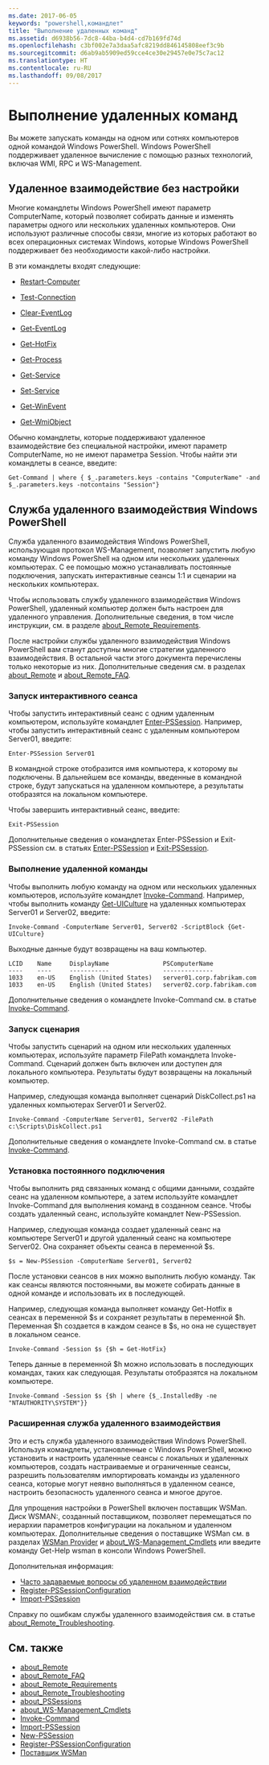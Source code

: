 ```yaml
---
ms.date: 2017-06-05
keywords: "powershell,командлет"
title: "Выполнение удаленных команд"
ms.assetid: d6938b56-7dc8-44ba-b4d4-cd7b169fd74d
ms.openlocfilehash: c3bf002e7a3daa5afc8219dd846145808eef3c9b
ms.sourcegitcommit: d6ab9ab5909ed59cce4ce30e29457e0e75c7ac12
ms.translationtype: HT
ms.contentlocale: ru-RU
ms.lasthandoff: 09/08/2017
---
```

# <a name="running-remote-commands"></a>Выполнение удаленных команд
Вы можете запускать команды на одном или сотнях компьютеров одной командой Windows PowerShell. Windows PowerShell поддерживает удаленное вычисление с помощью разных технологий, включая WMI, RPC и WS-Management.

## <a name="remoting-without-configuration"></a>Удаленное взаимодействие без настройки
Многие командлеты Windows PowerShell имеют параметр ComputerName, который позволяет собирать данные и изменять параметры одного или нескольких удаленных компьютеров. Они используют различные способы связи, многие из которых работают во всех операционных системах Windows, которые Windows PowerShell поддерживает без необходимости какой-либо настройки.

В эти командлеты входят следующие:

- [Restart-Computer](https://technet.microsoft.com/en-us/library/dd315301.aspx)

- [Test-Connection](https://technet.microsoft.com/en-us/library/dd315259.aspx)

- [Clear-EventLog](https://technet.microsoft.com/en-us/library/dd347552.aspx)

- [Get-EventLog](https://technet.microsoft.com/en-us/library/dd315250.aspx)

- [Get-HotFix](https://technet.microsoft.com/en-us/library/e1ef636f-5170-4675-b564-199d9ef6f101)

 -   [Get-Process](https://technet.microsoft.com/en-us/library/dd347630.aspx)

- [Get-Service](https://technet.microsoft.com/en-us/library/dd347591.aspx)

- [Set-Service](https://technet.microsoft.com/en-us/library/dd315324.aspx)

- [Get-WinEvent](https://technet.microsoft.com/en-us/library/dd315358.aspx)

- [Get-WmiObject](https://technet.microsoft.com/en-us/library/dd315295.aspx)

Обычно командлеты, которые поддерживают удаленное взаимодействие без специальной настройки, имеют параметр ComputerName, но не имеют параметра Session. Чтобы найти эти командлеты в сеансе, введите:

```
Get-Command | where { $_.parameters.keys -contains "ComputerName" -and $_.parameters.keys -notcontains "Session"}
```

## <a name="windows-powershell-remoting"></a>Служба удаленного взаимодействия Windows PowerShell
Служба удаленного взаимодействия Windows PowerShell, использующая протокол WS-Management, позволяет запустить любую команду Windows PowerShell на одном или нескольких удаленных компьютерах. С ее помощью можно устанавливать постоянные подключения, запускать интерактивные сеансы 1:1 и сценарии на нескольких компьютерах.

Чтобы использовать службу удаленного взаимодействия Windows PowerShell, удаленный компьютер должен быть настроен для удаленного управления. Дополнительные сведения, в том числе инструкции, см. в разделе [about_Remote_Requirements](https://technet.microsoft.com/en-us/library/dd315349.aspx).

После настройки службы удаленного взаимодействия Windows PowerShell вам станут доступны многие стратегии удаленного взаимодействия. В остальной части этого документа перечислены только некоторые из них. Дополнительные сведения см. в разделах [about_Remote](https://technet.microsoft.com/en-us/library/dd347744.aspx) и [about_Remote_FAQ](https://technet.microsoft.com/en-us/library/dd347744.aspx).

### <a name="start-an-interactive-session"></a>Запуск интерактивного сеанса
Чтобы запустить интерактивный сеанс с одним удаленным компьютером, используйте командлет [Enter-PSSession](https://technet.microsoft.com/en-us/library/dd315384.aspx). Например, чтобы запустить интерактивный сеанс с удаленным компьютером Server01, введите:

```
Enter-PSSession Server01
```

В командной строке отобразится имя компьютера, к которому вы подключены. В дальнейшем все команды, введенные в командной строке, будут запускаться на удаленном компьютере, а результаты отобразятся на локальном компьютере.

Чтобы завершить интерактивный сеанс, введите:

```
Exit-PSSession
```

Дополнительные сведения о командлетах Enter-PSSession и Exit-PSSession см. в статьях [Enter-PSSession](https://technet.microsoft.com/en-us/library/dd315384.aspx) и [Exit-PSSession](https://technet.microsoft.com/en-us/library/dd315322.aspx).

### <a name="run-a-remote-command"></a>Выполнение удаленной команды
Чтобы выполнить любую команду на одном или нескольких удаленных компьютеров, используйте командлет [Invoke-Command](https://technet.microsoft.com/en-us/library/dd347578.aspx).
Например, чтобы выполнить команду [Get-UICulture](https://technet.microsoft.com/en-us/library/dd347742.aspx) на удаленных компьютерах Server01 и Server02, введите:

```
Invoke-Command -ComputerName Server01, Server02 -ScriptBlock {Get-UICulture}
```

Выходные данные будут возвращены на ваш компьютер.

```
LCID    Name     DisplayName               PSComputerName
----    ----     -----------               --------------
1033    en-US    English (United States)   server01.corp.fabrikam.com
1033    en-US    English (United States)   server02.corp.fabrikam.com
```
Дополнительные сведения о командлете Invoke-Command см. в статье [Invoke-Command](https://technet.microsoft.com/en-us/library/22fd98ba-1874-492e-95a5-c069467b8462).

### <a name="run-a-script"></a>Запуск сценария
Чтобы запустить сценарий на одном или нескольких удаленных компьютерах, используйте параметр FilePath командлета Invoke-Command. Сценарий должен быть включен или доступен для локального компьютера. Результаты будут возвращены на локальный компьютер.

Например, следующая команда выполняет сценарий DiskCollect.ps1 на удаленных компьютерах Server01 и Server02.

```
Invoke-Command -ComputerName Server01, Server02 -FilePath c:\Scripts\DiskCollect.ps1
```

Дополнительные сведения о командлете Invoke-Command см. в статье [Invoke-Command](https://technet.microsoft.com/en-us/library/dd347578.aspx).

### <a name="establish-a-persistent-connection"></a>Установка постоянного подключения
Чтобы выполнить ряд связанных команд с общими данными, создайте сеанс на удаленном компьютере, а затем используйте командлет Invoke-Command для выполнения команд в созданном сеансе. Чтобы создать удаленный сеанс, используйте командлет New-PSSession.

Например, следующая команда создает удаленный сеанс на компьютере Server01 и другой удаленный сеанс на компьютере Server02. Она сохраняет объекты сеанса в переменной $s.

```
$s = New-PSSession -ComputerName Server01, Server02
```

После установки сеансов в них можно выполнить любую команду. Так как сеансы являются постоянными, вы можете собирать данные в одной команде и использовать их в последующей.

Например, следующая команда выполняет команду Get-Hotfix в сеансах в переменной $s и сохраняет результаты в переменной $h. Переменная $h создается в каждом сеансе в $s, но она не существует в локальном сеансе.

```
Invoke-Command -Session $s {$h = Get-HotFix}
```

Теперь данные в переменной $h можно использовать в последующих командах, таких как следующая. Результаты отобразятся на локальном компьютере.

```
Invoke-Command -Session $s {$h | where {$_.InstalledBy -ne "NTAUTHORITY\SYSTEM"}}
```

### <a name="advanced-remoting"></a>Расширенная служба удаленного взаимодействия
Это и есть служба удаленного взаимодействия Windows PowerShell. Используя командлеты, установленные с Windows PowerShell, можно установить и настроить удаленные сеансы с локальных и удаленных компьютеров, создать настраиваемые и ограниченные сеансы, разрешить пользователям импортировать команды из удаленного сеанса, которые могут неявно выполняться в удаленном сеансе, настроить безопасность удаленного сеанса и многое другое.

Для упрощения настройки в PowerShell включен поставщик WSMan. Диск WSMAN:, созданный поставщиком, позволяет перемещаться по иерархии параметров конфигурации на локальном и удаленном компьютерах.
Дополнительные сведения о поставщике WSMan см. в разделах [WSMan Provider](https://technet.microsoft.com/en-us/library/dd819476.aspx) и [about_WS-Management_Cmdlets](https://technet.microsoft.com/en-us/library/dd819481.aspx) или введите команду Get-Help wsman в консоли Windows PowerShell.

Дополнительная информация:
- [Часто задаваемые вопросы об удаленном взаимодействии](https://technet.microsoft.com/en-us/library/dd315359.aspx)
- [Register-PSSessionConfiguration](https://technet.microsoft.com/en-us/library/dd819496.aspx)
- [Import-PSSession](https://technet.microsoft.com/en-us/library/dd347575.aspx) 

Справку по ошибкам службы удаленного взаимодействия см. в статье [about_Remote_Troubleshooting](https://technet.microsoft.com/en-us/library/dd347642.aspx).

## <a name="see-also"></a>См. также
- [about_Remote](https://technet.microsoft.com/en-us/library/9b4a5c87-9162-4adf-bdfe-fbc80b9b8970)
- [about_Remote_FAQ](https://technet.microsoft.com/en-us/library/e23702fd-9415-4a98-9975-390a4d3adc42)
- [about_Remote_Requirements](https://technet.microsoft.com/en-us/library/da213949-134c-4741-b307-81f4492ba1bd)
- [about_Remote_Troubleshooting](https://technet.microsoft.com/en-us/library/2f890148-8578-49ed-85ea-79a489dd6317)
- [about_PSSessions](https://technet.microsoft.com/en-us/library/7a9b4e0e-fa1b-47b0-92f6-6e2995d70acb)
- [about_WS-Management_Cmdlets](https://technet.microsoft.com/en-us/library/6ed3370a-ea10-45a5-9493-696aeace27ed)
- [Invoke-Command](https://technet.microsoft.com/en-us/library/22fd98ba-1874-492e-95a5-c069467b8462)
- [Import-PSSession](https://technet.microsoft.com/en-us/library/048c115e-a6fb-4e0d-8cea-c5ca24630c9d)
- [New-PSSession](https://technet.microsoft.com/en-us/library/59452f12-a11d-4558-99ea-e6ca6ad5ffd3)
- [Register-PSSessionConfiguration](https://technet.microsoft.com/en-us/library/af68867a-d201-4b19-a1de-594015ed8a25)
- [Поставщик WSMan](https://technet.microsoft.com/en-us/library/66fe1241-e08f-49ca-832f-a84c33ca8735)

